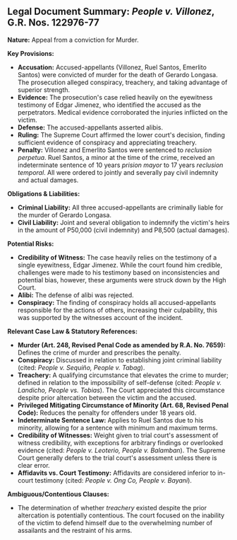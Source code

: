 ## Legal Document Summary: *People v. Villonez*, G.R. Nos. 122976-77

**Nature:** Appeal from a conviction for Murder.

**Key Provisions:**

*   **Accusation:** Accused-appellants (Villonez, Ruel Santos, Emerlito Santos) were convicted of murder for the death of Gerardo Longasa. The prosecution alleged conspiracy, treachery, and taking advantage of superior strength.
*   **Evidence:** The prosecution's case relied heavily on the eyewitness testimony of Edgar Jimenez, who identified the accused as the perpetrators. Medical evidence corroborated the injuries inflicted on the victim.
*   **Defense:** The accused-appellants asserted alibis.
*   **Ruling:** The Supreme Court affirmed the lower court's decision, finding sufficient evidence of conspiracy and appreciating treachery.
*   **Penalty:** Villonez and Emerlito Santos were sentenced to *reclusion perpetua*. Ruel Santos, a minor at the time of the crime, received an indeterminate sentence of 10 years *prision mayor* to 17 years *reclusion temporal*. All were ordered to jointly and severally pay civil indemnity and actual damages.

**Obligations & Liabilities:**

*   **Criminal Liability:** All three accused-appellants are criminally liable for the murder of Gerardo Longasa.
*   **Civil Liability:** Joint and several obligation to indemnify the victim's heirs in the amount of P50,000 (civil indemnity) and P8,500 (actual damages).

**Potential Risks:**

*   **Credibility of Witness:** The case heavily relies on the testimony of a single eyewitness, Edgar Jimenez. While the court found him credible, challenges were made to his testimony based on inconsistencies and potential bias, however, these arguments were struck down by the High Court.
*   **Alibi:** The defense of alibi was rejected.
*   **Conspiracy:** The finding of conspiracy holds all accused-appellants responsible for the actions of others, increasing their culpability, this was supported by the witnesses account of the incident.

**Relevant Case Law & Statutory References:**

*   **Murder (Art. 248, Revised Penal Code as amended by R.A. No. 7659):** Defines the crime of murder and prescribes the penalty.
*   **Conspiracy:** Discussed in relation to establishing joint criminal liability (cited: *People v. Sequiño, People v. Tabag*).
*   **Treachery:** A qualifying circumstance that elevates the crime to murder; defined in relation to the impossibility of self-defense (cited: *People v. Landicho, People vs. Tobias*). The Court appreciated this circumstance despite prior altercation between the victim and the accused.
*   **Privileged Mitigating Circumstance of Minority (Art. 68, Revised Penal Code):** Reduces the penalty for offenders under 18 years old.
*   **Indeterminate Sentence Law:** Applies to Ruel Santos due to his minority, allowing for a sentence with minimum and maximum terms.
*   **Credibility of Witnesses:** Weight given to trial court's assessment of witness credibility, with exceptions for arbitrary findings or overlooked evidence (cited: *People v. Leoterio, People v. Balamban*). The Supreme Court generally defers to the trial court's assessment unless there is clear error.
*   **Affidavits vs. Court Testimony:** Affidavits are considered inferior to in-court testimony (cited: *People v. Ong Co, People v. Bayani*).

**Ambiguous/Contentious Clauses:**

*   The determination of whether *treachery* existed despite the prior altercation is potentially contentious. The court focused on the inability of the victim to defend himself due to the overwhelming number of assailants and the restraint of his arms.
